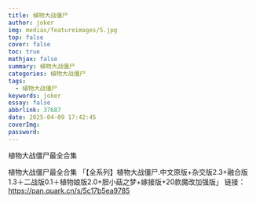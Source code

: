 ```yaml
---
title: 植物大战僵尸
author: joker
img: medias/featureimages/5.jpg
top: false
cover: false
toc: true
mathjax: false
summary: 植物大战僵尸
categories: 植物大战僵尸
tags:
  - 植物大战僵尸
keywords: joker
essay: false
abbrlink: 37687
date: 2025-04-09 17:42:45
coverImg:
password:
---
```


植物大战僵尸最全合集

植物大战僵尸最全合集
「【全系列】植物大战僵尸.中文原版+杂交版2.3+融合版1.3＋二战版0.1＋植物娘版2.0+胆小菇之梦+嫁接版+20款魔改加强版」
链接：https://pan.quark.cn/s/5c17b5ea9785
